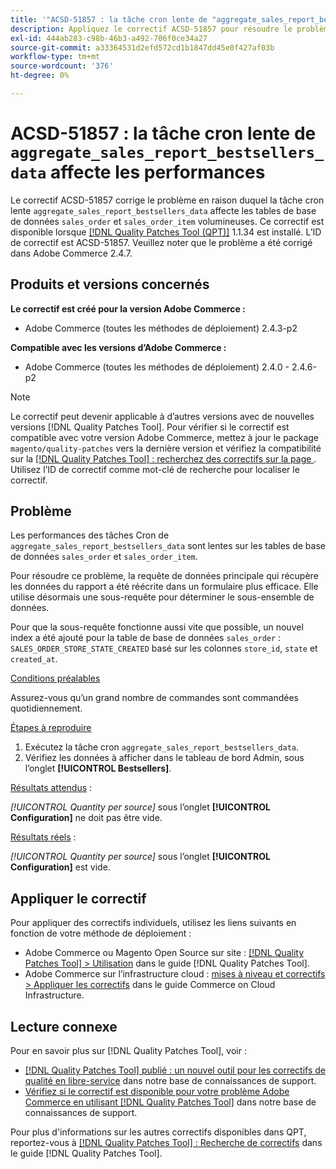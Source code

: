 ```yaml
---
title: '"ACSD-51857 : la tâche cron lente de "aggregate_sales_report_bestsellers_data" affecte les performances"'
description: Appliquez le correctif ACSD-51857 pour résoudre le problème Adobe Commerce en raison duquel la tâche cron lente "aggregate_sales_report_bestsellers_data" affecte les grandes tables de base de données "sales_order" et "sales_order_item".
exl-id: 444ab283-c98b-46b3-a492-706f0ce34a27
source-git-commit: a33364531d2efd572cd1b1847dd45e0f427af03b
workflow-type: tm+mt
source-wordcount: '376'
ht-degree: 0%

---
```


# ACSD-51857 : la tâche cron lente de `aggregate_sales_report_bestsellers_data` affecte les performances

Le correctif ACSD-51857 corrige le problème en raison duquel la tâche cron lente `aggregate_sales_report_bestsellers_data` affecte les tables de base de données `sales_order` et `sales_order_item` volumineuses. Ce correctif est disponible lorsque [[!DNL Quality Patches Tool (QPT)]](/help/announcements/adobe-commerce-announcements/magento-quality-patches-released-new-tool-to-self-serve-quality-patches.md) 1.1.34 est installé. L’ID de correctif est ACSD-51857. Veuillez noter que le problème a été corrigé dans Adobe Commerce 2.4.7.

## Produits et versions concernés

**Le correctif est créé pour la version Adobe Commerce :**

* Adobe Commerce (toutes les méthodes de déploiement) 2.4.3-p2

**Compatible avec les versions d’Adobe Commerce :**

* Adobe Commerce (toutes les méthodes de déploiement) 2.4.0 - 2.4.6-p2

>[!NOTE]
>
>Le correctif peut devenir applicable à d’autres versions avec de nouvelles versions [!DNL Quality Patches Tool]. Pour vérifier si le correctif est compatible avec votre version Adobe Commerce, mettez à jour le package `magento/quality-patches` vers la dernière version et vérifiez la compatibilité sur la [[!DNL Quality Patches Tool] : recherchez des correctifs sur la page ](https://experienceleague.adobe.com/tools/commerce-quality-patches/index.html?lang=fr). Utilisez l’ID de correctif comme mot-clé de recherche pour localiser le correctif.

## Problème

Les performances des tâches Cron de `aggregate_sales_report_bestsellers_data` sont lentes sur les tables de base de données `sales_order` et `sales_order_item`.

Pour résoudre ce problème, la requête de données principale qui récupère les données du rapport a été réécrite dans un formulaire plus efficace. Elle utilise désormais une sous-requête pour déterminer le sous-ensemble de données.

Pour que la sous-requête fonctionne aussi vite que possible, un nouvel index a été ajouté pour la table de base de données `sales_order` : `SALES_ORDER_STORE_STATE_CREATED` basé sur les colonnes `store_id`, `state` et `created_at`.

<u>Conditions préalables</u>

Assurez-vous qu’un grand nombre de commandes sont commandées quotidiennement.

<u>Étapes à reproduire</u>

1. Exécutez la tâche cron `aggregate_sales_report_bestsellers_data`.
1. Vérifiez les données à afficher dans le tableau de bord Admin, sous l’onglet **[!UICONTROL Bestsellers]**.

<u>Résultats attendus</u> :

*[!UICONTROL Quantity per source]* sous l’onglet **[!UICONTROL Configuration]** ne doit pas être vide.

<u>Résultats réels</u> :

*[!UICONTROL Quantity per source]* sous l’onglet **[!UICONTROL Configuration]** est vide.

## Appliquer le correctif

Pour appliquer des correctifs individuels, utilisez les liens suivants en fonction de votre méthode de déploiement :

* Adobe Commerce ou Magento Open Source sur site : [[!DNL Quality Patches Tool] > Utilisation](https://experienceleague.adobe.com/docs/commerce-operations/tools/quality-patches-tool/usage.html?lang=fr) dans le guide [!DNL Quality Patches Tool].
* Adobe Commerce sur l’infrastructure cloud : [mises à niveau et correctifs > Appliquer les correctifs](https://experienceleague.adobe.com/docs/commerce-cloud-service/user-guide/develop/upgrade/apply-patches.html?lang=fr) dans le guide Commerce on Cloud Infrastructure.

## Lecture connexe

Pour en savoir plus sur [!DNL Quality Patches Tool], voir :

* [[!DNL Quality Patches Tool] publié : un nouvel outil pour les correctifs de qualité en libre-service](/help/announcements/adobe-commerce-announcements/magento-quality-patches-released-new-tool-to-self-serve-quality-patches.md) dans notre base de connaissances de support.
* [Vérifiez si le correctif est disponible pour votre problème Adobe Commerce en utilisant  [!DNL Quality Patches Tool]](/help/support-tools/patches-available-in-qpt-tool/check-patch-for-magento-issue-with-magento-quality-patches.md) dans notre base de connaissances de support.

Pour plus d&#39;informations sur les autres correctifs disponibles dans QPT, reportez-vous à [[!DNL Quality Patches Tool] : Recherche de correctifs](https://experienceleague.adobe.com/tools/commerce-quality-patches/index.html?lang=fr) dans le guide [!DNL Quality Patches Tool].
